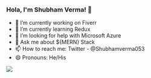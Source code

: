 ### Hola, I'm Shubham Verma! 👋

- 🔭 I’m currently working on Fiverr
- 🌱 I’m currently learning Redux
- 🤔 I’m looking for help with Microsoft Azure
- 💬 Ask me about ${MERN} Stack
- 📫 How to reach me: Twitter - @Shubhamverma053
- 😄 Pronouns: He/His

<img src="https://github-readme-stats.vercel.app/api?username=shubhamverma22&&show_icons=true&title_color=#120E43&icon_color=#120E43&text_color=black&bg_color=white" />
